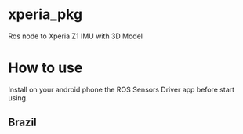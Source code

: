 # xperia_pkg
Ros node to Xperia Z1 IMU with 3D Model

# How to use
Install on your android phone the ROS Sensors Driver app before start using.

## Brazil
